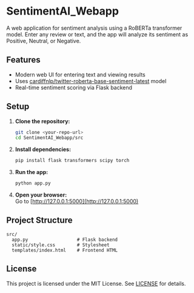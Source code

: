 # SentimentAI_Webapp

A web application for sentiment analysis using a RoBERTa transformer model. Enter any review or text, and the app will analyze its sentiment as Positive, Neutral, or Negative.

## Features

- Modern web UI for entering text and viewing results
- Uses [cardiffnlp/twitter-roberta-base-sentiment-latest](https://huggingface.co/cardiffnlp/twitter-roberta-base-sentiment-latest) model
- Real-time sentiment scoring via Flask backend

## Setup

1. **Clone the repository:**
   ```sh
   git clone <your-repo-url>
   cd SentimentAI_Webapp/src
   ```

2. **Install dependencies:**
   ```sh
   pip install flask transformers scipy torch
   ```

3. **Run the app:**
   ```sh
   python app.py
   ```

4. **Open your browser:**  
   Go to [http://127.0.0.1:5000](http://127.0.0.1:5000)

## Project Structure

```
src/
  app.py                  # Flask backend
  static/style.css        # Stylesheet
  templates/index.html    # Frontend HTML
```

## License

This project is licensed under the MIT License. See [LICENSE](LICENSE) for details.

